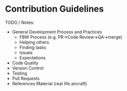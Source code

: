 # Contribution Guidelines

TODO / Notes:

- General Development Process and Practices
    - FBW Process (e.g. PR->Code Review->QA->merge)
    - Helping others
    - Finding tasks
    - Issues
    - Expectations
- Code Quality
- Version Control
- Testing
- Pull Requests
- References Material (real life aircraft)
